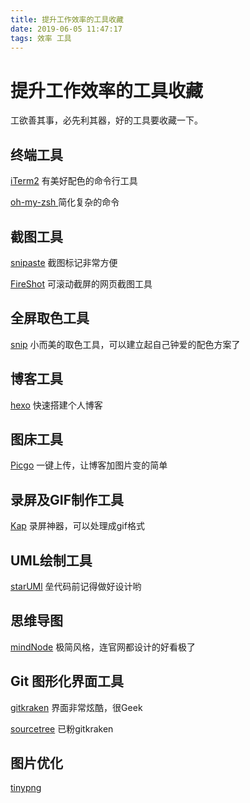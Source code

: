 ```yaml
---
title: 提升工作效率的工具收藏
date: 2019-06-05 11:47:17
tags: 效率 工具
---
```


# 提升工作效率的工具收藏

工欲善其事，必先利其器，好的工具要收藏一下。

## 终端工具

[iTerm2](https://www.iterm2.com/downloads.html) 有美好配色的命令行工具

[oh-my-zsh ](https://github.com/robbyrussell/oh-my-zsh) 简化复杂的命令
 
## 截图工具
[snipaste](https://zh.snipaste.com/) 截图标记非常方便

[FireShot](https://chrome.google.com/webstore/detail/take-webpage-screenshots/mcbpblocgmgfnpjjppndjkmgjaogfceg?hl=zh-CN) 可滚动截屏的网页截图工具

## 全屏取色工具
[snip](https://sipapp.io) 小而美的取色工具，可以建立起自己钟爱的配色方案了

## 博客工具
[hexo](https://hexo.io/zh-cn/docs/commands.html) 快速搭建个人博客

## 图床工具
[Picgo](https://github.com/Molunerfinn/PicGo) 一键上传，让博客加图片变的简单

## 录屏及GIF制作工具
[Kap](https://github.com/wulkano/kap) 录屏神器，可以处理成gif格式

## UML绘制工具
[starUMl](http://staruml.io/) 垒代码前记得做好设计哟

## 思维导图
[mindNode](https://mindnode.com/) 极简风格，连官网都设计的好看极了
 
## Git 图形化界面工具
[gitkraken](https://www.gitkraken.com/) 界面非常炫酷，很Geek

[sourcetree](https://www.sourcetreeapp.com/) 已粉gitkraken
 
## 图片优化
[tinypng](https://tinypng.com/)


 





